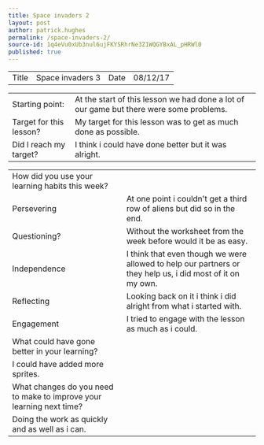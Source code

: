 ```yaml
---
title: Space invaders 2
layout: post
author: patrick.hughes
permalink: /space-invaders-2/
source-id: 1q4eVu0xUb3nul6ujFKYSRhrNe3Z1WQGYBxAL_pHRWl0
published: true
---
```

<table>
  <tr>
    <td>Title</td>
    <td>Space invaders 3</td>
    <td>Date</td>
    <td>08/12/17</td>
  </tr>
</table>


<table>
  <tr>
    <td>Starting point:</td>
    <td>At the start of this lesson we had done a lot of our game but there were some problems.</td>
  </tr>
  <tr>
    <td>Target for this lesson?</td>
    <td>My target for this lesson was to get as much done as possible. </td>
  </tr>
  <tr>
    <td>Did I reach my target? </td>
    <td>I think i could have done better but it was alright.</td>
  </tr>
</table>


<table>
  <tr>
    <td>How did you use your learning habits this week?</td>
    <td></td>
  </tr>
  <tr>
    <td>Persevering</td>
    <td>At one point i couldn't get a third row of aliens but did so in the end.</td>
  </tr>
  <tr>
    <td>Questioning?</td>
    <td>Without the worksheet from the week before would it be as easy.</td>
  </tr>
  <tr>
    <td>Independence</td>
    <td>I think that even though we were allowed to help our partners or they help us, i did most of it on my own.</td>
  </tr>
  <tr>
    <td>Reflecting</td>
    <td>Looking back on it i think i did alright from what i started with.</td>
  </tr>
  <tr>
    <td>Engagement</td>
    <td>I tried to engage with the lesson as much as i could.</td>
  </tr>
  <tr>
    <td>What could have gone better in your learning?</td>
    <td></td>
  </tr>
  <tr>
    <td>I could have added more sprites.</td>
    <td></td>
  </tr>
  <tr>
    <td>What changes do you need to make to improve your learning next time?</td>
    <td></td>
  </tr>
  <tr>
    <td>Doing the work as quickly and as well as i can.</td>
    <td></td>
  </tr>
</table>


